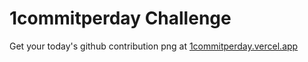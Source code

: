# 1commitperday Challenge

Get your today's github contribution png at [1commitperday.vercel.app](https://1commitperday.vercel.app/)
